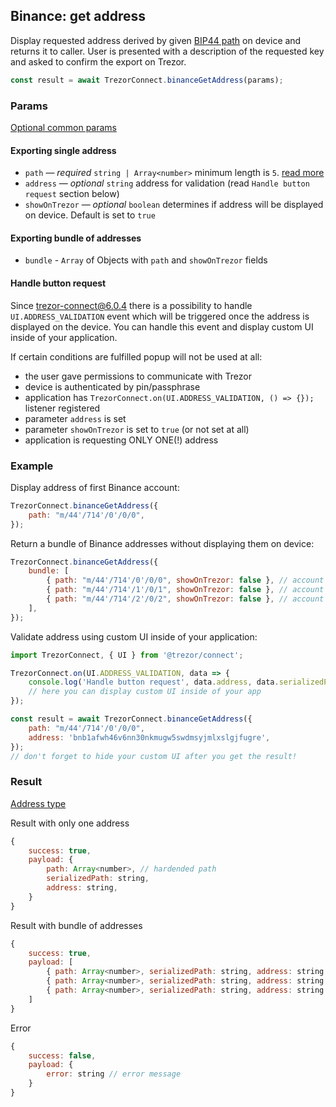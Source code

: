 ## Binance: get address

Display requested address derived by given [BIP44 path](../path.md) on device and returns it to caller. User is presented with a description of the requested key and asked to confirm the export on Trezor.

```javascript
const result = await TrezorConnect.binanceGetAddress(params);
```

### Params

[Optional common params](commonParams.md)

#### Exporting single address

-   `path` — _required_ `string | Array<number>` minimum length is `5`. [read more](../path.md)
-   `address` — _optional_ `string` address for validation (read `Handle button request` section below)
-   `showOnTrezor` — _optional_ `boolean` determines if address will be displayed on device. Default is set to `true`

#### Exporting bundle of addresses

-   `bundle` - `Array` of Objects with `path` and `showOnTrezor` fields

#### Handle button request

Since trezor-connect@6.0.4 there is a possibility to handle `UI.ADDRESS_VALIDATION` event which will be triggered once the address is displayed on the device.
You can handle this event and display custom UI inside of your application.

If certain conditions are fulfilled popup will not be used at all:

-   the user gave permissions to communicate with Trezor
-   device is authenticated by pin/passphrase
-   application has `TrezorConnect.on(UI.ADDRESS_VALIDATION, () => {});` listener registered
-   parameter `address` is set
-   parameter `showOnTrezor` is set to `true` (or not set at all)
-   application is requesting ONLY ONE(!) address

### Example

Display address of first Binance account:

```javascript
TrezorConnect.binanceGetAddress({
    path: "m/44'/714'/0'/0/0",
});
```

Return a bundle of Binance addresses without displaying them on device:

```javascript
TrezorConnect.binanceGetAddress({
    bundle: [
        { path: "m/44'/714'/0'/0/0", showOnTrezor: false }, // account 1, address 1
        { path: "m/44'/714'/1'/0/1", showOnTrezor: false }, // account 2, address 2
        { path: "m/44'/714'/2'/0/2", showOnTrezor: false }, // account 3, address 3
    ],
});
```

Validate address using custom UI inside of your application:

```javascript
import TrezorConnect, { UI } from '@trezor/connect';

TrezorConnect.on(UI.ADDRESS_VALIDATION, data => {
    console.log('Handle button request', data.address, data.serializedPath);
    // here you can display custom UI inside of your app
});

const result = await TrezorConnect.binanceGetAddress({
    path: "m/44'/714'/0'/0/0",
    address: 'bnb1afwh46v6nn30nkmugw5swdmsyjmlxslgjfugre',
});
// don't forget to hide your custom UI after you get the result!
```

### Result

[Address type](https://github.com/trezor/trezor-suite/blob/develop/packages/connect/src/types/params.ts)

Result with only one address

```javascript
{
    success: true,
    payload: {
        path: Array<number>, // hardended path
        serializedPath: string,
        address: string,
    }
}
```

Result with bundle of addresses

```javascript
{
    success: true,
    payload: [
        { path: Array<number>, serializedPath: string, address: string }, // account 1, address 1
        { path: Array<number>, serializedPath: string, address: string }, // account 2, address 2
        { path: Array<number>, serializedPath: string, address: string }  // account 3, address 3
    ]
}
```

Error

```javascript
{
    success: false,
    payload: {
        error: string // error message
    }
}
```
